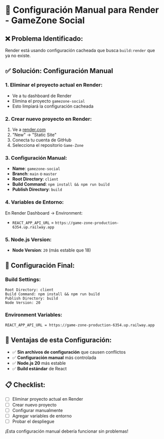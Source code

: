 # 🚀 Configuración Manual para Render - GameZone Social

## ❌ **Problema Identificado:**
Render está usando configuración cacheada que busca `build:render` que ya no existe.

## ✅ **Solución: Configuración Manual**

### **1. Eliminar el proyecto actual en Render:**
- Ve a tu dashboard de Render
- Elimina el proyecto `gamezone-social`
- Esto limpiará la configuración cacheada

### **2. Crear nuevo proyecto en Render:**
1. Ve a [render.com](https://render.com)
2. "New" → "Static Site"
3. Conecta tu cuenta de GitHub
4. Selecciona el repositorio `Game-Zone`

### **3. Configuración Manual:**
- **Name**: `gamezone-social`
- **Branch**: `main` o `master`
- **Root Directory**: `client`
- **Build Command**: `npm install && npm run build`
- **Publish Directory**: `build`

### **4. Variables de Entorno:**
En Render Dashboard → Environment:
- `REACT_APP_API_URL` = `https://game-zone-production-6354.up.railway.app`

### **5. Node.js Version:**
- **Node Version**: `20` (más estable que 18)

## 🎯 **Configuración Final:**

### **Build Settings:**
```
Root Directory: client
Build Command: npm install && npm run build
Publish Directory: build
Node Version: 20
```

### **Environment Variables:**
```
REACT_APP_API_URL = https://game-zone-production-6354.up.railway.app
```

## 🚀 **Ventajas de esta Configuración:**

- ✅ **Sin archivos de configuración** que causen conflictos
- ✅ **Configuración manual** más controlada
- ✅ **Node.js 20** más estable
- ✅ **Build estándar** de React

## 📋 **Checklist:**

- [ ] Eliminar proyecto actual en Render
- [ ] Crear nuevo proyecto
- [ ] Configurar manualmente
- [ ] Agregar variables de entorno
- [ ] Probar el despliegue

¡Esta configuración manual debería funcionar sin problemas!
